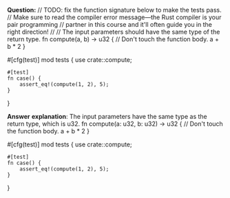 **Question:**
// TODO: fix the function signature below to make the tests pass.
//  Make sure to read the compiler error message—the Rust compiler is your pair programming
//  partner in this course and it'll often guide you in the right direction!
//
// The input parameters should have the same type of the return type.
fn compute(a, b) -> u32 {
    // Don't touch the function body.
    a + b * 2
}

#[cfg(test)]
mod tests {
    use crate::compute;

    #[test]
    fn case() {
        assert_eq!(compute(1, 2), 5);
    }
}


**Answer**
**explanation**: The input parameters have the same type as the return type, which is u32.
fn compute(a: u32, b: u32) -> u32 {
    // Don't touch the function body.
    a + b * 2
}

#[cfg(test)]
mod tests {
    use crate::compute;

    #[test]
    fn case() {
        assert_eq!(compute(1, 2), 5);
    }
}
